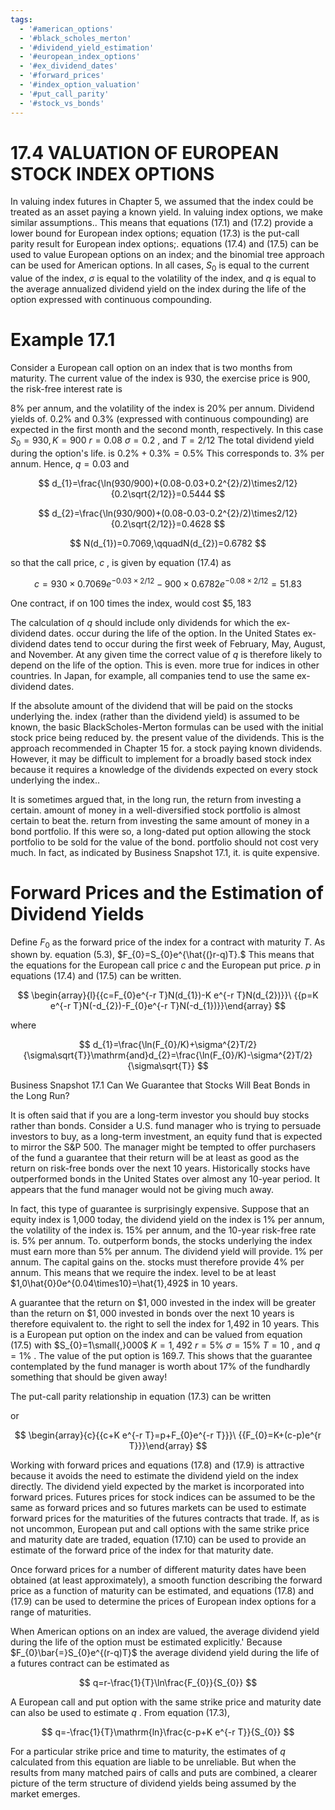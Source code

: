```yaml
---
tags:
  - '#american_options'
  - '#black_scholes_merton'
  - '#dividend_yield_estimation'
  - '#european_index_options'
  - '#ex_dividend_dates'
  - '#forward_prices'
  - '#index_option_valuation'
  - '#put_call_parity'
  - '#stock_vs_bonds'
---
```

# 17.4 VALUATION OF EUROPEAN STOCK INDEX OPTIONS  

In valuing index futures in Chapter 5, we assumed that the index could be treated as an asset paying a known yield. In valuing index options, we make similar assumptions.. This means that equations (17.1) and (17.2) provide a lower bound for European index options; equation (17.3) is the put-call parity result for European index options;. equations (17.4) and (17.5) can be used to value European options on an index; and the binomial tree approach can be used for American options. In all cases, $S_{0}$ is equal to the current value of the index, $\sigma$ is equal to the volatility of the index, and $q$ is equal to the average annualized dividend yield on the index during the life of the option expressed with continuous compounding.  

# Example 17.1  

Consider a European call option on an index that is two months from maturity. The current value of the index is 930, the exercise price is 900, the risk-free interest rate is  

$8\%$ per annum, and the volatility of the index is $20\%$ per annum. Dividend yields of. $0.2\%$ and $0.3\%$ (expressed with continuous compounding) are expected in the first month and the second month, respectively. In this case $S_{0}=930,K=900$ $r=0.08$ $\sigma=0.2$ , and $T=2/12$ The total dividend yield during the option's life. is $0.2\%+0.3\%=0.5\%$ This corresponds to. $3\%$ per annum. Hence, $q=0.03$ and  

$$
d_{1}=\frac{\ln(930/900)+(0.08-0.03+0.2^{2}/2)\times2/12}{0.2\sqrt{2/12}}=0.5444
$$  

$$
d_{2}=\frac{\ln(930/900)+(0.08-0.03-0.2^{2}/2)\times2/12}{0.2\sqrt{2/12}}=0.4628
$$  

$$
N(d_{1})=0.7069,\qquadN(d_{2})=0.6782
$$  

so that the call price, $c$ , is given by equation (17.4) as  

$$
c=930\times0.7069e^{-0.03\times2/12}-900\times0.6782e^{-0.08\times2/12}=51.83
$$  

One contract, if on 100 times the index, would cost $\$5,183$  

The calculation of $q$ should include only dividends for which the ex-dividend dates. occur during the life of the option. In the United States ex-dividend dates tend to occur during the first week of February, May, August, and November. At any given time the correct value of $q$ is therefore likely to depend on the life of the option. This is even. more true for indices in other countries. In Japan, for example, all companies tend to use the same ex-dividend dates.  

If the absolute amount of the dividend that will be paid on the stocks underlying the. index (rather than the dividend yield) is assumed to be known, the basic BlackScholes-Merton formulas can be used with the initial stock price being reduced by. the present value of the dividends. This is the approach recommended in Chapter 15 for. a stock paying known dividends. However, it may be difficult to implement for a broadly based stock index because it requires a knowledge of the dividends expected on every stock underlying the index..  

It is sometimes argued that, in the long run, the return from investing a certain. amount of money in a well-diversified stock portfolio is almost certain to beat the. return from investing the same amount of money in a bond portfolio. If this were so, a long-dated put option allowing the stock portfolio to be sold for the value of the bond. portfolio should not cost very much. In fact, as indicated by Business Snapshot 17.1, it. is quite expensive.  

# Forward Prices and the Estimation of Dividend Yields  

Define $F_{0}$ as the forward price of the index for a contract with maturity $T.$ As shown by. equation (5.3), $F_{0}=S_{0}e^{\hat{(}r-q)T}.$ This means that the equations for the European call price $c$ and the European put price. $p$ in equations (17.4) and (17.5) can be written.  

$$
\begin{array}{l}{{c=F_{0}e^{-r T}N(d_{1})-K e^{-r T}N(d_{2})}}\ {{p=K e^{-r T}N(-d_{2})-F_{0}e^{-r T}N(-d_{1})}}\end{array}
$$  

where  

$$
d_{1}=\frac{\ln(F_{0}/K)+\sigma^{2}T/2}{\sigma\sqrt{T}}\mathrm{and}d_{2}=\frac{\ln(F_{0}/K)-\sigma^{2}T/2}{\sigma\sqrt{T}}
$$  

Business Snapshot 17.1 Can We Guarantee that Stocks Will Beat Bonds in the Long Run?  

It is often said that if you are a long-term investor you should buy stocks rather than bonds. Consider a U.S. fund manager who is trying to persuade investors to buy, as a long-term investment, an equity fund that is expected to mirror the S&P 500. The manager might be tempted to offer purchasers of the fund a guarantee that their return will be at least as good as the return on risk-free bonds over the next 10 years. Historically stocks have outperformed bonds in the United States over almost any 10-year period. It appears that the fund manager would not be giving much away.  

In fact, this type of guarantee is surprisingly expensive. Suppose that an equity index is 1,000 today, the dividend yield on the index is $1\%$ per annum, the volatility of the index is. $15\%$ per annum, and the 10-year risk-free rate is. $5\%$ per annum. To. outperform bonds, the stocks underlying the index must earn more than $5\%$ per annum. The dividend yield will provide. $1\%$ per annum. The capital gains on the. stocks must therefore provide $4\%$ per annum. This means that we require the index. level to be at least $1,0\hat{0}0e^{0.04\times10}=\hat{1},492$ in 10 years.  

A guarantee that the return on $\$1,000$ invested in the index will be greater than the return on $\$1,000$ invested in bonds over the next 10 years is therefore equivalent to. the right to sell the index for 1,492 in 10 years. This is a European put option on the index and can be valued from equation (17.5) with $S_{0}=1\small{,}000$ $K=1{,}492$ $r=5\%$ $\sigma=15\%$ $T=10$ , and $q=1\%$ . The value of the put option is 169.7. This shows that the guarantee contemplated by the fund manager is worth about $17\%$ of the fundhardly something that should be given away!  

The put-call parity relationship in equation (17.3) can be written  

or  

$$
\begin{array}{c}{{c+K e^{-r T}=p+F_{0}e^{-r T}}}\ {{F_{0}=K+(c-p)e^{r T}}}\end{array}
$$  

Working with forward prices and equations (17.8) and (17.9) is attractive because it avoids the need to estimate the dividend yield on the index directly. The dividend yield expected by the market is incorporated into forward prices. Futures prices for stock indices can be assumed to be the same as forward prices and so futures markets can be used to estimate forward prices for the maturities of the futures contracts that trade. If, as is not uncommon, European put and call options with the same strike price and maturity date are traded, equation (17.10) can be used to provide an estimate of the forward price of the index for that maturity date.  

Once forward prices for a number of different maturity dates have been obtained (at least approximately), a smooth function describing the forward price as a function of maturity can be estimated, and equations (17.8) and (17.9) can be used to determine the prices of European index options for a range of maturities.  

When American options on an index are valued, the average dividend yield during the life of the option must be estimated explicitly.' Because $F_{0}\bar{=}S_{0}e^{(r-q)T}$ the average dividend yield during the life of a futures contract can be estimated as  

$$
q=r-\frac{1}{T}\ln\frac{F_{0}}{S_{0}}
$$  

A European call and put option with the same strike price and maturity date can also be used to estimate $q$ . From equation (17.3),  

$$
q=-\frac{1}{T}\mathrm{ln}\frac{c-p+K e^{-r T}}{S_{0}}
$$  

For a particular strike price and time to maturity, the estimates of $q$ calculated from this equation are liable to be unreliable. But when the results from many matched pairs of calls and puts are combined, a clearer picture of the term structure of dividend yields being assumed by the market emerges.  
